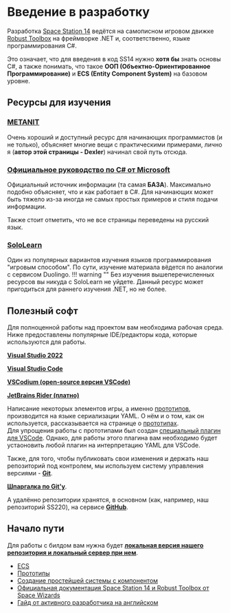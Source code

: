 # Введение в разработку

Разработка [Space Station 14](https://github.com/space-wizards/space-station-14) ведётся на самописном игровом движке [Robust Toolbox](https://github.com/space-wizards/RobustToolbox) на фреймворке .NET и, соответственно, языке программирования C#.

Это означает, что для введения в код SS14 нужно **хотя бы** знать основы C#, а также понимать, что такое **ООП (Объектно-Ориентированное Программирование)** и **ECS (Entity Component System)** на базовом уровне.

## Ресурсы для изучения 
### [**METANIT**](https://metanit.com/sharp/tutorial/)
Очень хороший и доступный ресурс для начинающих программистов (и не только), объясняет многие вещи с практическими примерами, лично я (**автор этой страницы - Dexler**) начинал свой путь отсюда.

### [**Официальное руководство по C# от Microsoft**](https://learn.microsoft.com/ru-ru/dotnet/csharp/)
Официальный источник информации (та самая **БАЗА**). Максимально подобно объясняет, что и как работает в C#. Для начинающих может быть тяжело из-за иногда не самых простых примеров и стиля подачи информации.

Также стоит отметить, что не все страницы переведены на русский язык.

### [**SoloLearn**](https://www.sololearn.com/ru/)
Один из популярных вариантов изучения языков программирования "игровым способом". По сути, изучение материала вёдется по аналогии с сервисом Duolingo.
!!! warning ""
	Без изучения вышеперечисленных ресурсов вы никуда с SoloLearn не уйдете. Данный ресурс может пригодиться для раннего изучения .NET, но не более.

## Полезный софт
Для полноценной работы над проектом вам необходима рабочая среда.
Ниже предоставлены популярные IDE/редакторы кода, которые используются для работы.

[**Visual Studio 2022**](https://visualstudio.microsoft.com/ru/vs/community/)

[**Visual Studio Code**](https://code.visualstudio.com/)

[**VSCodium (open-source версия VSCode)**](https://vscodium.com/)

[**JetBrains Rider (платно)**](https://www.jetbrains.com/rider/)

Написание некоторых элементов игры, а именно [прототипов](prototypes.md), производится на языке сериализации YAML. О нём и о том, как он используется, рассказывается на странице о [прототипах](prototypes.md).	
Для упрощения работы с прототипами был создан [специальный плагин для VSCode](https://marketplace.visualstudio.com/items?itemName=slava0135.robust-yaml). Однако, для работы этого плагина вам необходимо будет устаоновить любой плагин на интерпретацию YAML для VSCode.

Также, для того, чтобы публиковать свои изменения и держать наш репозиторий под контролем, мы используем систему управления версиями - [**Git**](https://git-scm.com/).

[**Шпаргалка по Git'у**](https://training.github.com/downloads/ru/github-git-cheat-sheet/).

А удалённо репозитории хранятся, в основном (как, например, наш репозиторий SS220), на сервисе [**GitHub**](https://github.com/).

## Начало пути
Для работы с билдом вам нужна будет [**локальная версия нашего репозитория и локальный сервер при нем**](../localhost.md).

- [ECS](ecs.md)
- [Прототипы](prototypes.md)
- [Создание простейшей системы с компонентом](creating-simple-system.md)
- [Официальная документация Space Station 14 и Robust Toolbox от Space Wizards](https://docs.spacestation14.com/)
- [Гайд от активного разработчика на английском](https://hackmd.io/@Slart/S1hsoGFm1l#The-Slarti-guide-WIP)